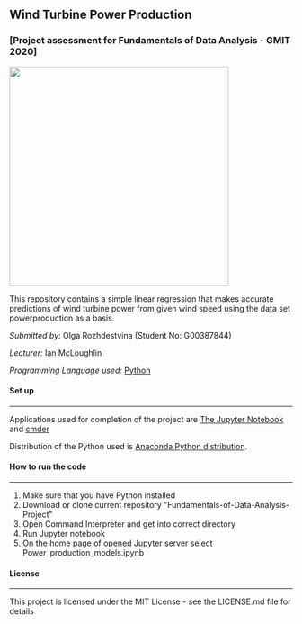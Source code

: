 ## Wind Turbine Power Production
### [Project assessment for Fundamentals of Data Analysis - GMIT 2020]
 
<img height="390" src="https://www.pinclipart.com/picdir/big/363-3632399_turbine-clipart-solar-energy-transparent-background-wind-turbine.png">

<br>

This repository contains a simple linear regression that makes accurate predictions of wind turbine power from given wind speed using the data set powerproduction as a basis.

*Submitted by:* Olga Rozhdestvina (Student No: G00387844) 

*Lecturer:* Ian McLoughlin

*Programming Language used:* [Python](https://www.python.org/)



#### Set up
----

Applications used for completion of the project are [The Jupyter Notebook](https://jupyter.org/) and [cmder](http://cmder.net/)

Distribution of the Python used is [Anaconda Python distribution](https://www.anaconda.com/). 



####  How to run the code
----

1. Make sure that you have Python installed
2. Download or clone current repository "Fundamentals-of-Data-Analysis-Project"
3. Open Command Interpreter and get into correct directory
4. Run Jupyter notebook
5. On the home page of opened Jupyter server select Power_production_models.ipynb



#### License
----

This project is licensed under the MIT License - see the LICENSE.md file for details